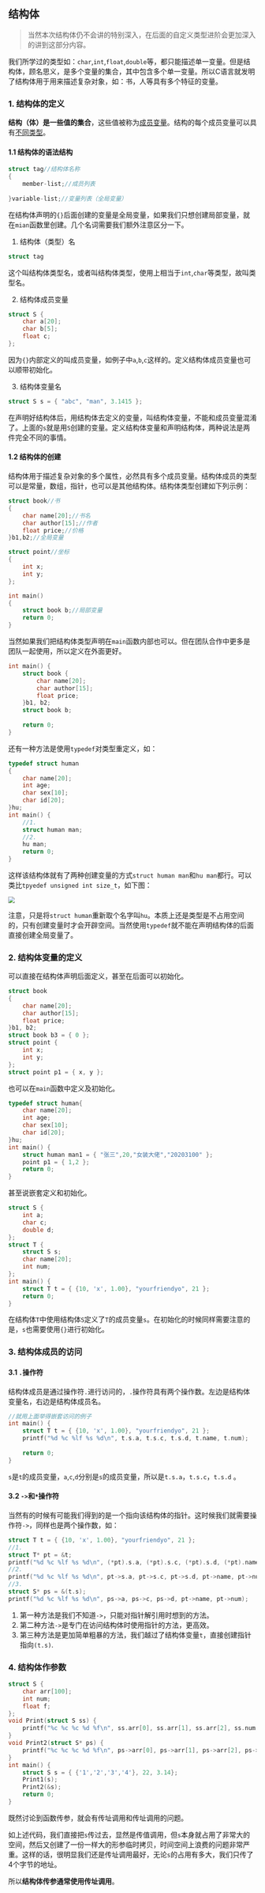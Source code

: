 ## 结构体

> 当然本次结构体仍不会讲的特别深入，在后面的自定义类型进阶会更加深入的讲到这部分内容。

我们所学过的类型如：`char`,`int`,`float`,`double`等，都只能描述单一变量。但是结构体，顾名思义，是多个变量的集合，其中包含多个单一变量。所以C语言就发明了结构体用于用来描述复杂对象，如：书，人等具有多个特征的变量。

### 1. 结构体的定义

**结构（体）是一些值的集合**，这些值被称为<u>成员变量</u>。结构的每个成员变量可以具有<u>不同类型</u>。

#### 1.1 结构体的语法结构

~~~c
struct tag//结构体名称
{
    member-list;//成员列表
    
}variable-list;//变量列表（全局变量）
~~~

在结构体声明的`{}`后面创建的变量是全局变量，如果我们只想创建局部变量，就在`mian`函数里创建。几个名词需要我们额外注意区分一下。

1. 结构体（类型）名

~~~c
struct tag
~~~

这个叫结构体类型名，或者叫结构体类型，使用上相当于`int`,`char`等类型，故叫类型名。

2. 结构体成员变量

~~~c
struct S {
	char a[20];
	char b[5];
	float c;
};
~~~

因为`{}`内部定义的叫成员变量，如例子中`a`,`b`,`c`这样的。定义结构体成员变量也可以顺带初始化。

3. 结构体变量名

~~~c
struct S s = { "abc", "man", 3.1415 };
~~~

在声明好结构体后，用结构体去定义的变量，叫结构体变量，不能和成员变量混淆了。上面的`s`就是用`S`创建的变量。定义结构体变量和声明结构体，两种说法是两件完全不同的事情。

#### 1.2 结构体的创建

结构体用于描述复杂对象的多个属性，必然具有多个成员变量。结构体成员的类型可以是常量，数组，指针，也可以是其他结构体。结构体类型创建如下列示例：

~~~c
struct book//书
{
	char name[20];//书名
	char author[15];//作者
	float price;//价格
}b1,b2;//全局变量

struct point//坐标
{
	int x;
	int y;
};

int main()
{
	struct book b;//局部变量
	return 0;
}
~~~

当然如果我们把结构体类型声明在`main`函数内部也可以。但在团队合作中更多是团队一起使用，所以定义在外面更好。

~~~c
int main() {
	struct book {
		char name[20];
		char author[15];
		float price;
	}b1, b2;
	struct book b;
    
	return 0;
}
~~~

还有一种方法是使用`typedef`对类型重定义，如：

~~~c
typedef struct human
{
	char name[20];
	int age;
	char sex[10];
	char id[20];
}hu;
int main() {
    //1.
	struct human man;
	//2.
    hu man;
	return 0;
}
~~~

这样该结构体就有了两种创建变量的方式`struct human man`和`hu man`都行。可以类比`tpyedef unsigned int size_t`，如下图：

<img src="06-结构体.assets/结构体typedef重定义理解示例.png" style="zoom:80%;" />

注意，只是将`struct human`重新取个名字叫`hu`。本质上还是类型是不占用空间的，只有创建变量时才会开辟空间。当然使用`typedef`就不能在声明结构体的后面直接创建全局变量了。

### 2. 结构体变量的定义

可以直接在结构体声明后面定义，甚至在后面可以初始化。

~~~c
struct book
{
    char name[20];
    char author[15];
    float price;
}b1, b2;
struct book b3 = { 0 };
struct point {
	int x;
	int y;
};
struct point p1 = { x, y };
~~~

也可以在`main`函数中定义及初始化。

~~~c
typedef struct human{
	char name[20];
	int age;
	char sex[10];
	char id[20];
}hu;
int main() {
	struct human man1 = { "张三",20,"女装大佬","20203100" };
	point p1 = { 1,2 };
	return 0;
}
~~~

甚至说嵌套定义和初始化。

~~~c
struct S {
	int a;
	char c;
	double d;
};
struct T {
	struct S s;
	char name[20];
	int num;
};
int main() {
	struct T t = { {10, 'x', 1.00}, "yourfriendyo", 21 };
	return 0;
}
~~~

在结构体`T`中使用结构体`S`定义了`T`的成员变量`s`。在初始化的时候同样需要注意的是，`s`也需要使用`{}`进行初始化。

### 3. 结构体成员的访问

#### 3.1 `.`操作符

结构体成员是通过操作符`.`进行访问的，`.`操作符具有两个操作数。左边是结构体变量名，右边是结构体成员名。

~~~c
//就用上面举得嵌套访问的例子
int main() {
	struct T t = { {10, 'x', 1.00}, "yourfriendyo", 21 };
	printf("%d %c %lf %s %d\n", t.s.a, t.s.c, t.s.d, t.name, t.num);
    
	return 0;
}
~~~

`s`是`t`的成员变量，`a`,`c`,`d`分别是`s`的成员变量，所以是`t.s.a`，`t.s.c`，`t.s.d` 。

#### 3.2 `->`和`*`操作符

当然有的时候有可能我们得到的是一个指向该结构体的指针。这时候我们就需要操作符`->`，同样也是两个操作数，如：

~~~c
struct T t = { {10, 'x', 1.00}, "yourfriendyo", 21 };
//1.
struct T* pt = &t;
printf("%d %c %lf %s %d\n", (*pt).s.a, (*pt).s.c, (*pt).s.d, (*pt).name, (*pt).num);
//2.
printf("%d %c %lf %s %d\n", pt->s.a, pt->s.c, pt->s.d, pt->name, pt->num);
//3.
struct S* ps = &(t.s);
printf("%d %c %lf %s %d\n", ps->a, ps->c, ps->d, pt->name, pt->num);
~~~

1. 第一种方法是我们不知道`->`，只能对指针解引用时想到的方法。
2. 第二种方法`->`是专门在访问结构体时使用指针的方法，更高效。
3. 第三种方法是更加简单粗暴的方法，我们越过了结构体变量`t`，直接创建指针指向`(t.s)`.

### 4. 结构体作参数

~~~c
struct S {
	char arr[100];
	int num;
	float f;
};
void Print(struct S ss) {
	printf("%c %c %c %d %f\n", ss.arr[0], ss.arr[1], ss.arr[2], ss.num, ss.f);
}
void Print2(struct S* ps) {
	printf("%c %c %c %d %f\n", ps->arr[0], ps->arr[1], ps->arr[2], ps->num, ps->f);
}
int main() {
	struct S s = { {'1','2','3','4'}, 22, 3.14};
	Print1(s);
	Print2(&s);
	return 0;
}
~~~

既然讨论到函数传参，就会有传址调用和传址调用的问题。

如上述代码，我们直接把`s`传过去，显然是传值调用，但`s`本身就占用了非常大的空间，然后又创建了一份一样大的形参临时拷贝，时间空间上浪费的问题非常严重。这样的话，很明显我们还是传址调用最好，无论`s`的占用有多大，我们只传了4个字节的地址。

所以**结构体传参通常使用传址调用**。
